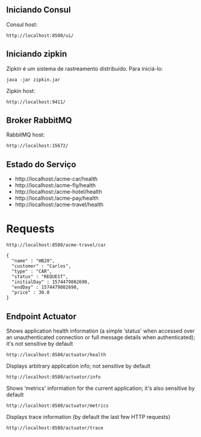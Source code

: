 

## Iniciando Consul


Consul host:

    http://localhost:8500/ui/

## Iniciando zipkin

Zipkin é um sistema de rastreamento distribuído. Para iniciá-lo:


    java -jar zipkin.jar


Zipkin host:

    http://localhost:9411/


## Broker RabbitMQ


RabbitMQ host:

    http://localhost:15672/

## Estado do Serviço

- http://localhost:<port>/acme-car/health
- http://localhost:<port>/acme-fly/health
- http://localhost:<port>/acme-hotel/health
- http://localhost:<port>/acme-pay/health
- http://localhost:<port>/acme-travel/health


# Requests

    http://localhost:8580/acme-travel/car
    
    {
      "name" : "HB20",
      "customer" : "Carlos",
      "type" : "CAR",
      "status" : "REQUEST",
      "initialDay" : 1574479802690,
      "endDay" : 1574479802690,
      "price" : 30.0
    }


## Endpoint Actuator

Shows application health information (a simple ‘status' when accessed over an unauthenticated connection or full message details when authenticated); it's not sensitive by default

    http://localhost:8580/actuator/health
 
Displays arbitrary application info; not sensitive by default
   
    http://localhost:8580/actuator/info

Shows ‘metrics' information for the current application; it's also sensitive by default

    http://localhost:8580/actuator/metrics

Displays trace information (by default the last few HTTP requests)

    http://localhost:8580/actuator/trace
    

